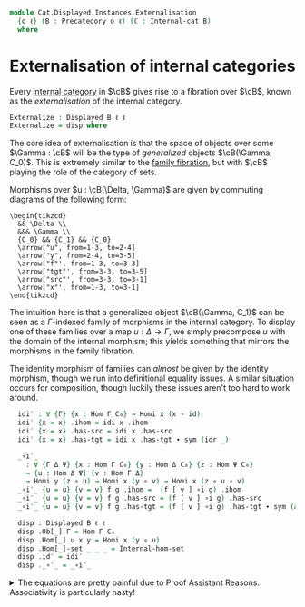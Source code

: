 <!--
```agda
open import Cat.Displayed.Base
open import Cat.Prelude

open import Cat.Internal.Base using (Internal-cat)

import Cat.Internal.Base
import Cat.Internal.Reasoning
import Cat.Reasoning
```
-->

```agda


module Cat.Displayed.Instances.Externalisation
  {o ℓ} (B : Precategory o ℓ) (ℂ : Internal-cat B)
  where

```

<!--
```agda
open Cat.Reasoning B
open Cat.Internal.Base B
open Cat.Internal.Reasoning ℂ
open Displayed
open Internal-hom
```
-->

# Externalisation of internal categories

Every [internal category] in $\cB$ gives rise to a fibration over $\cB$,
known as the *externalisation* of the internal category.

[internal category]: Cat.Internal.Base.html

```agda
Externalize : Displayed B ℓ ℓ
Externalize = disp where
```

The core idea of externalisation is that the space of objects over
some $\Gamma : \cB$ will be the type of *generalized* objects
$\cB(\Gamma, C_0)$. This is extremely similar to the [family fibration],
but with $\cB$ playing the role of the category of sets.

Morphisms over $u : \cB(\Delta, \Gamma)$ are given by commuting diagrams
of the following form:

~~~{.quiver}
\begin{tikzcd}
  && \Delta \\
  &&& \Gamma \\
  {C_0} && {C_1} && {C_0}
  \arrow["u", from=1-3, to=2-4]
  \arrow["y", from=2-4, to=3-5]
  \arrow["f"', from=1-3, to=3-3]
  \arrow["tgt"', from=3-3, to=3-5]
  \arrow["src"', from=3-3, to=3-1]
  \arrow["x"', from=1-3, to=3-1]
\end{tikzcd}
~~~

The intuition here is that a generalized object $\cB(\Gamma, C_1)$
can be seen as a $\Gamma$-indexed family of morphisms in the internal
category. To display one of these families over a map
$u : \Delta \to \Gamma$, we simply precompose $u$ with the domain of the
internal morphism; this yields something that mirrors the morphisms in
the family fibration.

The identity morphism of families can *almost* be given by the
identity morphism, though we run into definitional equality issues.
A similar situation occurs for composition, though luckily these
issues aren't too hard to work around.

[family fibration]: Cat.Displayed.Instances.Family.html

```agda
  idi′ : ∀ {Γ} {x : Hom Γ C₀} → Homi x (x ∘ id)
  idi′ {x = x} .ihom = idi x .ihom
  idi′ {x = x} .has-src = idi x .has-src
  idi′ {x = x} .has-tgt = idi x .has-tgt ∙ sym (idr _)

  _∘i′_
    : ∀ {Γ Δ Ψ} {x : Hom Γ C₀} {y : Hom Δ C₀} {z : Hom Ψ C₀}
    → {u : Hom Δ Ψ} {v : Hom Γ Δ}
    → Homi y (z ∘ u) → Homi x (y ∘ v) → Homi x (z ∘ u ∘ v)
  _∘i′_ {u = u} {v = v} f g .ihom =  (f [ v ] ∘i g) .ihom
  _∘i′_ {u = u} {v = v} f g .has-src = (f [ v ] ∘i g) .has-src
  _∘i′_ {u = u} {v = v} f g .has-tgt = (f [ v ] ∘i g) .has-tgt ∙ sym (assoc _ _ _)

  disp : Displayed B ℓ ℓ
  disp .Ob[_] Γ = Hom Γ C₀
  disp .Hom[_] u x y = Homi x (y ∘ u)
  disp .Hom[_]-set _ _ _ = Internal-hom-set
  disp .id′ = idi′
  disp ._∘′_ = _∘i′_
```

<details>
<summary>The equations are pretty painful due to Proof Assistant Reasons.
Associativity is particularly nasty!
</summary>

```agda
  disp .idr′ f =
    Internal-hom-pathp refl (ap (_ ∘_) (idr _)) $
    (f [ id ] ∘i idi′) .ihom ≡⟨ ∘i-ihom refl (idr _) (idr _) (idr _) refl ⟩
    (f ∘i idi _) .ihom       ≡⟨ ap ihom (idri _) ⟩
    f .ihom                  ∎
  disp .idl′ {f = u} f =
    Internal-hom-pathp refl (ap (_ ∘_) (idl _)) $
      (idi′ [ u ] ∘i f) .ihom ≡⟨ ∘i-ihom refl refl (ap (_∘ _) (idr _)) (ap ihom (idi-nat u)) refl ⟩
      (idi _ ∘i f) .ihom      ≡⟨ ap ihom (idli _) ⟩
      f .ihom                 ∎
  disp .assoc′ {w = a} {b} {c} {d} {f = u} {g = v} {h = w} f g h =
    Internal-hom-pathp refl (ap (_ ∘_) (assoc _ _ _)) $
    (f [ v ∘ w ] ∘i (g ∘i′ h)) .ihom ≡⟨ ∘i-ihom refl refl refl refl (∘i-ihom refl refl (sym (assoc _ _ _)) g-path refl) ⟩
    (f [ v ∘ w ] ∘i g' ∘i h) .ihom   ≡⟨ ap ihom (associ _ _ _) ⟩
    ((f [ v ∘ w ] ∘i g') ∘i h) .ihom ≡⟨ ∘i-ihom refl refl reassoc inner refl ⟩
    ((f ∘i′ g) [ w ] ∘i h) .ihom     ∎
    where
      g' : Homi (b ∘ w) (c ∘ v ∘ w)
      g' = coe1→0 (λ i → Homi (b ∘ w) (assoc c v w i)) (g [ w ])

      g-path : g .ihom ∘ w ≡ g' .ihom
      g-path = sym (transport-refl _)

      reassoc : (d ∘ u) ∘ (v ∘ w) ≡ (d ∘ u ∘ v) ∘ w
      reassoc = pulll (sym (assoc _ _ _))

      inner : (f [ v ∘ w ] ∘i g') .ihom ≡ (f [ v ] ∘i g) .ihom ∘ w
      inner =
        (f [ v ∘ w ] ∘i g') .ihom          ≡⟨ ∘i-ihom refl (assoc _ _ _) (assoc _ _ _) (assoc _ _ _) (transport-refl _) ⟩
        ((f [ v ]) [ w ] ∘i g [ w ]) .ihom ≡˘⟨ ap ihom (∘i-nat (f [ v ]) g w) ⟩
        (f [ v ] ∘i g) .ihom ∘ w           ∎
```
</details>
